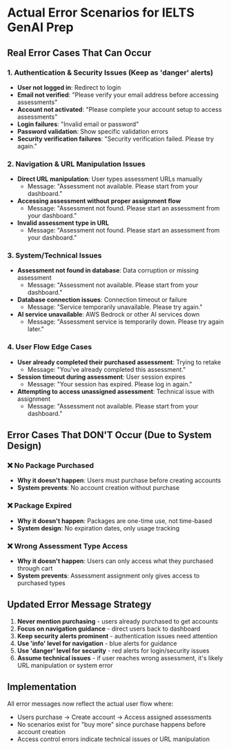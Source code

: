 # Actual Error Scenarios for IELTS GenAI Prep

## Real Error Cases That Can Occur

### 1. Authentication & Security Issues (Keep as 'danger' alerts)
- **User not logged in**: Redirect to login
- **Email not verified**: "Please verify your email address before accessing assessments"
- **Account not activated**: "Please complete your account setup to access assessments"
- **Login failures**: "Invalid email or password"
- **Password validation**: Show specific validation errors
- **Security verification failures**: "Security verification failed. Please try again."

### 2. Navigation & URL Manipulation Issues
- **Direct URL manipulation**: User types assessment URLs manually
  - Message: "Assessment not available. Please start from your dashboard."
- **Accessing assessment without proper assignment flow**
  - Message: "Assessment not found. Please start an assessment from your dashboard."
- **Invalid assessment type in URL**
  - Message: "Assessment not found. Please start an assessment from your dashboard."

### 3. System/Technical Issues  
- **Assessment not found in database**: Data corruption or missing assessment
  - Message: "Assessment not available. Please start from your dashboard."
- **Database connection issues**: Connection timeout or failure
  - Message: "Service temporarily unavailable. Please try again."
- **AI service unavailable**: AWS Bedrock or other AI services down
  - Message: "Assessment service is temporarily down. Please try again later."

### 4. User Flow Edge Cases
- **User already completed their purchased assessment**: Trying to retake
  - Message: "You've already completed this assessment."
- **Session timeout during assessment**: User session expires
  - Message: "Your session has expired. Please log in again."
- **Attempting to access unassigned assessment**: Technical issue with assignment
  - Message: "Assessment not available. Please start from your dashboard."

## Error Cases That DON'T Occur (Due to System Design)

### ❌ No Package Purchased
- **Why it doesn't happen**: Users must purchase before creating accounts
- **System prevents**: No account creation without purchase

### ❌ Package Expired  
- **Why it doesn't happen**: Packages are one-time use, not time-based
- **System design**: No expiration dates, only usage tracking

### ❌ Wrong Assessment Type Access
- **Why it doesn't happen**: Users can only access what they purchased through cart
- **System prevents**: Assessment assignment only gives access to purchased types

## Updated Error Message Strategy

1. **Never mention purchasing** - users already purchased to get accounts
2. **Focus on navigation guidance** - direct users back to dashboard
3. **Keep security alerts prominent** - authentication issues need attention  
4. **Use 'info' level for navigation** - blue alerts for guidance
5. **Use 'danger' level for security** - red alerts for login/security issues
6. **Assume technical issues** - if user reaches wrong assessment, it's likely URL manipulation or system error

## Implementation
All error messages now reflect the actual user flow where:
- Users purchase → Create account → Access assigned assessments
- No scenarios exist for "buy more" since purchase happens before account creation
- Access control errors indicate technical issues or URL manipulation